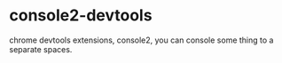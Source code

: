 # console2-devtools
chrome devtools extensions, console2, you can console some thing to a separate spaces.
